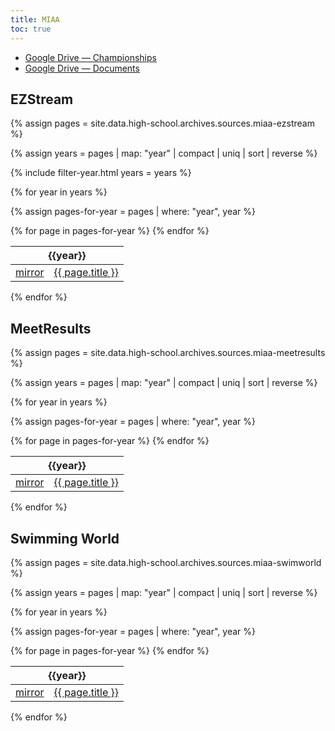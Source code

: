 ```yaml
---
title: MIAA
toc: true
---
```


- [Google Drive &mdash; Championships](https://drive.google.com/drive/folders/1Yvc2cuFhiRp0icxetim74FQdanshrdXL)
- [Google Drive &mdash; Documents](https://drive.google.com/drive/folders/1ajhF4o7OlnOp7vwN4NNbpAxM7h_AcU-Y)

## EZStream

{% assign pages = site.data.high-school.archives.sources.miaa-ezstream %}

{% assign years = pages | map: "year" | compact | uniq | sort | reverse %}

{% include filter-year.html
  years = years %}

{% for year in years %}

{% assign pages-for-year = pages | where: "year", year %}

<div class="filter-section" data-option="year" data-section="{{ year }}">

<table>
  <thead>
    <th colspan="2" style="text-align: center;">{{year}}</th>
  </thead>
  <tbody>
    {% for page in pages-for-year %}
      <tr>
        <td><a href="/high-school/archives/mirrors/miaa/ezstream?itemid={{ page.itemid }}">mirror</a></td>
        <td><a href="http://miaa.ezstream.net/index.cfm?itemid={{ page.itemid }}">{{ page.title }}</a></td>
      </tr>
    {% endfor %}
  </tbody>
</table>

</div>

{% endfor %}

## MeetResults

{% assign pages = site.data.high-school.archives.sources.miaa-meetresults %}

{% assign years = pages | map: "year" | compact | uniq | sort | reverse %}

{% for year in years %}

{% assign pages-for-year = pages | where: "year", year %}

<table>
  <thead>
    <th colspan="2" style="text-align: center;">{{year}}</th>
  </thead>
  <tbody>
    {% for page in pages-for-year %}
      <tr>
        <td><a href="/high-school/archives/mirrors/miaa/meetresults?path={{ page.path }}">mirror</a></td>
        <td><a href="http://www.meetresults.com/{{ page.path }}">{{ page.title }}</a></td>
      </tr>
    {% endfor %}
  </tbody>
</table>

{% endfor %}

## Swimming World

{% assign pages = site.data.high-school.archives.sources.miaa-swimworld %}

{% assign years = pages | map: "year" | compact | uniq | sort | reverse %}

{% for year in years %}

{% assign pages-for-year = pages | where: "year", year %}

<table>
  <thead>
    <th colspan="2" style="text-align: center;">{{year}}</th>
  </thead>
  <tbody>
    {% for page in pages-for-year %}
      <tr>
        <td><a href="/high-school/archives/mirrors/miaa/swimmingworld?path={{ page.path }}">mirror</a></td>
        <td><a href="http://www.swimmingworldmagazine.com/{{ page.path }}">{{ page.title }}</a></td>
      </tr>
    {% endfor %}
  </tbody>
</table>

{% endfor %}
